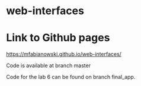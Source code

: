 # web-interfaces

# Link to Github pages
https://mfabianowski.github.io/web-interfaces/

Code is available at branch master

Code for the lab 6 can be found on branch final_app.
